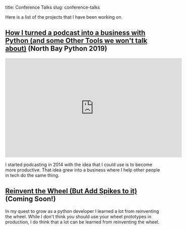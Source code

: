 title: Conference Talks
slug: conference-talks

Here is a list of the projects that I have been working on.

## [How I turned a podcast into a business with Python (and some Other Tools we won't talk about)](https://www.youtube.com/watch?v=kdnNGQss--Q) (North Bay Python 2019)

<iframe width="560" height="315" src="https://www.youtube.com/embed/kdnNGQss--Q" frameborder="0" allow="accelerometer; autoplay; encrypted-media; gyroscope; picture-in-picture" allowfullscreen></iframe>

I started podcasting in 2014 with the idea that I could use is to become more productive. That idea grew into a business where I help other people in tech do the same thing. 


## [Reinvent the Wheel (But Add Spikes to it)](#) (Coming Soon!)
In my quest to grow as a python developer I learned a lot from reinventing the wheel. While I don't think you should use your wheel prototypes in production, I do think that a lot can be learned from reinventing the wheel.
